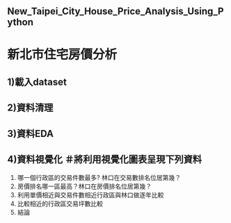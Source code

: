 ## New_Taipei_City_House_Price_Analysis_Using_Python

# 新北市住宅房價分析
## 1)載入dataset
## 2)資料清理
## 3)資料EDA
## 4)資料視覺化 ＃將利用視覺化圖表呈現下列資料


1. 哪一個行政區的交易件數最多? 林口在交易數排名位居第幾？
2. 房價排名哪一區最高？林口在房價排名位居第幾？
3. 利用單價相近與交易件數相近行政區與林口做逐年比較
4. 比較相近的行政區交易坪數比較
5. 結論